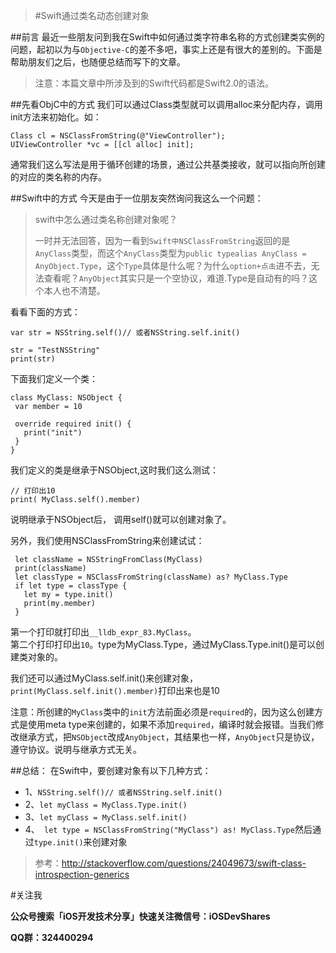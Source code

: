 >#Swift通过类名动态创建对象


##前言
最近一些朋友问到我在Swift中如何通过类字符串名称的方式创建类实例的问题，起初以为与`Objective-C`的差不多吧，事实上还是有很大的差别的。下面是帮助朋友们之后，也随便总结而写下的文章。

> 注意：本篇文章中所涉及到的Swift代码都是Swift2.0的语法。

##先看ObjC中的方式
我们可以通过Class类型就可以调用alloc来分配内存，调用init方法来初始化。如：

```
Class cl = NSClassFromString(@"ViewController");
UIViewController *vc = [[cl alloc] init];
```

通常我们这么写法是用于循环创建的场景，通过公共基类接收，就可以指向所创建的对应的类名称的内存。

##Swift中的方式
今天是由于一位朋友突然询问我这么一个问题：
> swift中怎么通过类名称创建对象呢？
> 
> 一时并无法回答，因为一看到`Swift中NSClassFromString`返回的是`AnyClass`类型，而这个`AnyClass`类型为`public typealias AnyClass = AnyObject.Type`，这个`Type`具体是什么呢？为什么`option+点击`进不去，无法查看呢？`AnyObject`其实只是一个空协议，难道.Type是自动有的吗？这个本人也不清楚。


看看下面的方式：

```
var str = NSString.self()// 或者NSString.self.init()

str = "TestNSString"
print(str)
```

下面我们定义一个类：

```
class MyClass: NSObject {
 var member = 10
 
 override required init() {
   print("init")
 }
}
```

我们定义的类是继承于NSObject,这时我们这么测试：

```
// 打印出10
print( MyClass.self().member)
```
说明继承于NSObject后， 调用self()就可以创建对象了。

另外，我们使用NSClassFromString来创建试试：

```
 let className = NSStringFromClass(MyClass)
 print(className)
 let classType = NSClassFromString(className) as? MyClass.Type
 if let type = classType {
   let my = type.init()
   print(my.member)
 }
```

第一个打印就打印出`__lldb_expr_83.MyClass`。<br/>
第二个打印打印出`10`。type为MyClass.Type，通过MyClass.Type.init()是可以创建类对象的。

我们还可以通过MyClass.self.init()来创建对象，`print(MyClass.self.init().member)`打印出来也是10

注意：所创建的`MyClass`类中的`init`方法前面必须是`required`的，因为这么创建方式是使用meta type来创建的，如果不添加`required`，编译时就会报错。当我们修改继承方式，把`NSObject`改成`AnyObject`，其结果也一样，`AnyObject`只是协议，遵守协议。说明与继承方式无关。

##总结：
在Swift中，要创建对象有以下几种方式：

* 1、`NSString.self()// 或者NSString.self.init()`
* 2、`let myClass = MyClass.Type.init()`
* 3、`let myClass = MyClass.self.init()`
* 4、` let type = NSClassFromString("MyClass") as! MyClass.Type`然后通过`type.init()`来创建对象


> 参考：[http://stackoverflow.com/questions/24049673/swift-class-introspection-generics
](http://stackoverflow.com/questions/24049673/swift-class-introspection-generics
)

#关注我

**公众号搜索「iOS开发技术分享」快速关注微信号：iOSDevShares**

**QQ群：324400294**

